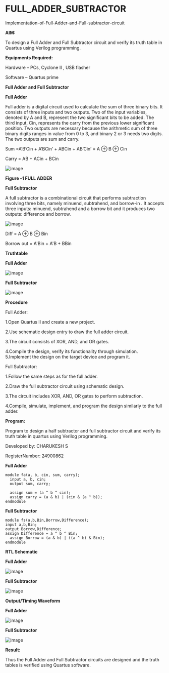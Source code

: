 # FULL_ADDER_SUBTRACTOR

Implementation-of-Full-Adder-and-Full-subtractor-circuit

**AIM:**

To design a Full Adder and Full Subtractor circuit and verify its truth table in Quartus using Verilog programming.

**Equipments Required:**

Hardware – PCs, Cyclone II , USB flasher

Software – Quartus prime

**Full Adder and Full Subtractor**

**Full Adder**

Full adder is a digital circuit used to calculate the sum of three binary bits. It consists of three inputs and two outputs. Two of the input variables, denoted by A and B, represent the two significant bits to be added. The third input, Cin, represents the carry from the previous lower significant position. Two outputs are necessary because the arithmetic sum of three binary digits ranges in value from 0 to 3, and binary 2 or 3 needs two digits. The two outputs are sum and carry.

Sum =A’B’Cin + A’BCin’ + ABCin + AB’Cin’ = A ⊕ B ⊕ Cin 

Carry = AB + ACin + BCin

![image](https://github.com/naavaneetha/FULL_ADDER_SUBTRACTOR/assets/154305477/0f30ba51-5ffb-4198-845f-18e054f675e7)

**Figure -1 FULL ADDER**

**Full Subtractor**

A full subtractor is a combinational circuit that performs subtraction involving three bits, namely minuend, subtrahend, and borrow-in . It accepts three inputs: minuend, subtrahend and a borrow bit and it produces two outputs: difference and borrow.

![image](https://github.com/naavaneetha/FULL_ADDER_SUBTRACTOR/assets/154305477/02b24f51-ab51-4304-9ad6-7b81ffc1ead5)

Diff = A ⊕ B ⊕ Bin 

Borrow out = A'Bin + A'B + BBin

**Truthtable**

**Full Adder**

![image](https://github.com/user-attachments/assets/f8afc41a-66e1-4660-a7e1-4b28093ed2d5)

**Full Subtractor**

![image](https://github.com/user-attachments/assets/a51d1be3-da7b-41e3-9888-2c8bbf222b32)

**Procedure**

Full Adder: 

1.Open Quartus II and create a new project. 

2.Use schematic design entry to draw the full adder circuit. 

3.The circuit consists of XOR, AND, and OR gates. 

4.Compile the design, verify its functionality through simulation. 5.Implement the design on the target device and program it.

Full Subtractor: 

1.Follow the same steps as for the full adder. 

2.Draw the full subtractor circuit using schematic design.

3.The circuit includes XOR, AND, OR gates to perform subtraction. 

4.Compile, simulate, implement, and program the design similarly to the full adder.

**Program:**

Program to design a half subtractor and full subtractor circuit and verify its truth table in quartus using Verilog programming.

Developed by: CHARUKESH S

RegisterNumber: 24900862

**Full Adder**
```
module fa(a, b, cin, sum, carry);
  input a, b, cin;
  output sum, carry;
  
  assign sum = (a ^ b ^ cin);
  assign carry = (a & b) | (cin & (a ^ b));
endmodule
```
**Full Subtractor**
```
module fs(a,b,Bin,Borrow,Difference);
input a,b,Bin;
output Borrow,Difference;
assign Difference = a ^ b ^ Bin;
  assign Borrow = (a & b) | ((a ^ b) & Bin);
endmodule

```
**RTL Schematic**

**Full Adder**

![image](https://github.com/user-attachments/assets/4ae4e58f-7710-4b80-9bc5-08f4dc5afe6e)

**Full Subtractor**

![image](https://github.com/user-attachments/assets/de00131b-5923-415b-8bc4-0f6de01404bc)


**Output/Timing Waveform**

**Full Adder**

![image](https://github.com/user-attachments/assets/b192938b-00f0-4357-bc42-52d0863eac77)

**Full Subtractor**

![image](https://github.com/user-attachments/assets/c104147c-a6bd-4774-ad79-872074dd10a4)


**Result:**

Thus the Full Adder and Full Subtractor circuits are designed and the truth tables is verified using Quartus software.



